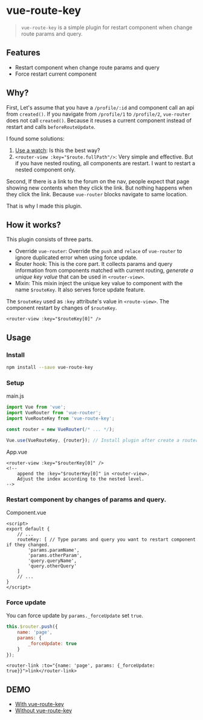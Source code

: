 # vue-route-key

> `vue-route-key` is a simple plugin for restart component when change route params and query. 

## Features

- Restart component when change route params and query
- Force restart current component

## Why?

First, Let's assume that you have a `/profile/:id` and component call an api from `created()`.
If you navigate from `/profile/1` to `/profile/2`, `vue-router` does not call `created()`.
Because it reuses a current component instead of restart and calls `beforeRouteUpdate`.

I found some solutions:
1. [Use a watch](https://forum.vuejs.org/t/rerendering-component-on-route-param-change-recalling-created-hooks/9536): Is this the best way?
2. `<router-view :key="$route.fullPath"/>`: Very simple and effective. But if you have nested routing, all components are restart. I want to restart a nested component only.

Second, If there is a link to the forum on the nav, people expect that page showing new contents when they click the link.
But nothing happens when they click the link. Because `vue-router` blocks navigate to same location.

That is why I made this plugin.

## How it works?

This plugin consists of three parts.

- Override `vue-router`: Override the `push` and `relace` of `vue-router` to ignore duplicated error when using force update.
- Router hook: This is the core part. It collects params and query information from components matched with current routing, *generate a unique key value* that can be used in `<router-view>`.
- Mixin: This mixin inject the unique key value to component with the name `$routeKey`. It also serves force update feature.

The `$routeKey` used as `:key` attribute's value in `<route-view>`. The component restart by changes of `$routeKey`.

```vue
<router-view :key="$routeKey[0]" />
```

## Usage

### Install

```bash
npm install --save vue-route-key
```

### Setup

main.js
```javascript
import Vue from 'vue';
import VueRouter from 'vue-router';
import VueRouteKey from 'vue-route-key';

const router = new VueRouter(/* ... */);

Vue.use(VueRouteKey, {router}); // Install plugin after create a router.
```

App.vue
```vue
<router-view :key="$routerKey[0]" /> 
<!-- 
    append the :key="$routerKey[0]" in <router-view>.
    Adjust the index according to the nested level.
-->
```

### Restart component by changes of params and query.
Component.vue
```vue
<script>
export default {
    // ...
    routeKey: [ // Type params and query you want to restart component if they changed.
        'params.paramName',
        'params.otherParam',
        'query.queryName',
        'query.otherQuery'
    ]
    // ...
}
</script>
```

### Force update

You can force update by `params._forceUpdate` set `true`.

```javascript
this.$router.push({
    name: 'page', 
    params: {
        _forceUpdate: true
    }
});
```

```vue
<router-link :to="{name: 'page', params: {_forceUpdate: true}}">link</router-link>
```

## DEMO

- [With vue-route-key](https://codesandbox.io/s/vue-route-key-demo-t47gc?file=/src/main.js)
- [Without vue-route-key](https://codesandbox.io/s/without-vue-route-key-demo-lvldi?file=/src/main.js)
